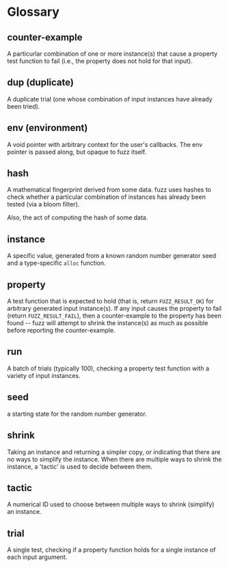 # Glossary

## counter-example

A particurlar combination of one or more instance(s) that
cause a property test function to fail (i.e., the property
does not hold for that input).

## dup (duplicate)

A duplicate trial (one whose combination of input instances have
already been tried).

## env (environment)

A void pointer with arbitrary context for the user's callbacks.
The env pointer is passed along, but opaque to fuzz itself.

## hash

A mathematical fingerprint derived from some data. fuzz uses
hashes to check whether a particular combination of instances
has already been tested (via a bloom filter).

Also, the act of computing the hash of some data.

## instance

A specific value, generated from a known random number generator
seed and a type-specific `alloc` function.

## property

A test function that is expected to hold (that is, return
`FUZZ_RESULT_OK`) for arbitrary generated input instance(s). If any
input causes the property to fail (return `FUZZ_RESULT_FAIL`), then a
counter-example to the property has been found -- fuzz will attempt to
shrink the instance(s) as much as possible before reporting the
counter-example.

## run

A batch of trials (typically 100), checking a property test
function with a variety of input instances.

## seed

a starting state for the random number generator.

## shrink

Taking an instance and returning a simpler copy, or indicating
that there are no ways to simplify the instance. When there are
multiple ways to shrink the instance, a 'tactic' is used to
decide between them.

## tactic

A numerical ID used to choose between multiple ways to shrink
(simplify) an instance.

## trial

A single test, checking if a property function holds for a single
instance of each input argument.
